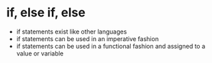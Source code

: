 # if, else if, else

- if statements exist like other languages
- if statements can be used in an imperative fashion
- if statements can be used in a functional fashion and assigned to a value or variable
